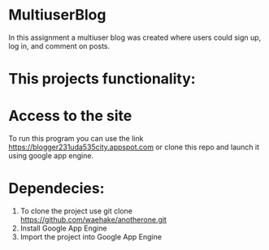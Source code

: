 # MultiuserBlog

In this assignment a multiuser blog was created where users could sign up, log in, and comment on posts.

# This projects functionality:


# Access to the site
To run this program you can use the link https://blogger231uda535city.appspot.com or clone this repo and 
 launch it using google app engine.
 
# Dependecies:
 
 1. To clone the project use git clone https://github.com/waehake/anotherone.git
 2. Install Google App Engine
 3. Import the project into Google App Engine
 
